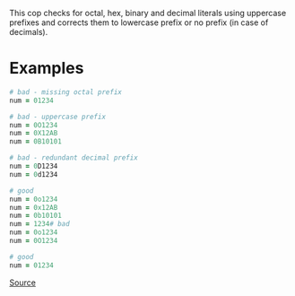 
This cop checks for octal, hex, binary and decimal literals using
uppercase prefixes and corrects them to lowercase prefix
or no prefix (in case of decimals).

# Examples

```ruby
# bad - missing octal prefix
num = 01234

# bad - uppercase prefix
num = 0O1234
num = 0X12AB
num = 0B10101

# bad - redundant decimal prefix
num = 0D1234
num = 0d1234

# good
num = 0o1234
num = 0x12AB
num = 0b10101
num = 1234# bad
num = 0o1234
num = 0O1234

# good
num = 01234
```

[Source](http://www.rubydoc.info/gems/rubocop/RuboCop/Cop/Style/NumericLiteralPrefix)